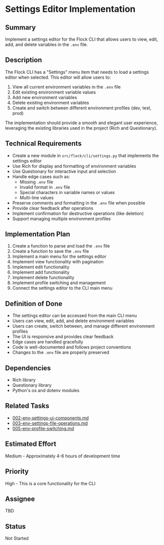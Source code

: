 # Settings Editor Implementation

## Summary
Implement a settings editor for the Flock CLI that allows users to view, edit, add, and delete variables in the `.env` file.

## Description
The Flock CLI has a "Settings" menu item that needs to load a settings editor when selected. This editor will allow users to:
1. View all current environment variables in the `.env` file
2. Edit existing environment variable values
3. Add new environment variables
4. Delete existing environment variables
5. Create and switch between different environment profiles (dev, test, prod)

The implementation should provide a smooth and elegant user experience, leveraging the existing libraries used in the project (Rich and Questionary).

## Technical Requirements
- Create a new module in `src/flock/cli/settings.py` that implements the settings editor
- Use Rich for display and formatting of environment variables
- Use Questionary for interactive input and selection
- Handle edge cases such as:
  - Missing `.env` file
  - Invalid format in `.env` file
  - Special characters in variable names or values
  - Multi-line values
- Preserve comments and formatting in the `.env` file when possible
- Provide clear feedback after operations
- Implement confirmation for destructive operations (like deletion)
- Support managing multiple environment profiles

## Implementation Plan
1. Create a function to parse and load the `.env` file
2. Create a function to save the `.env` file
3. Implement a main menu for the settings editor
4. Implement view functionality with pagination
5. Implement edit functionality
6. Implement add functionality
7. Implement delete functionality
8. Implement profile switching and management
9. Connect the settings editor to the CLI main menu

## Definition of Done
- The settings editor can be accessed from the main CLI menu
- Users can view, edit, add, and delete environment variables
- Users can create, switch between, and manage different environment profiles
- The UI is responsive and provides clear feedback
- Edge cases are handled gracefully
- Code is well-documented and follows project conventions
- Changes to the `.env` file are properly preserved

## Dependencies
- Rich library
- Questionary library
- Python's os and dotenv modules

## Related Tasks
- [002-env-settings-ui-components.md](002-env-settings-ui-components.md)
- [003-env-settings-file-operations.md](003-env-settings-file-operations.md)
- [005-env-profile-switching.md](005-env-profile-switching.md)

## Estimated Effort
Medium - Approximately 4-6 hours of development time

## Priority
High - This is a core functionality for the CLI

## Assignee
TBD

## Status
Not Started 